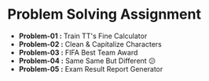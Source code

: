 # Problem Solving Assignment

- **Problem-01 :** Train TT's Fine Calculator 
- **Problem-02 :** Clean & Capitalize Characters
- **Problem-03 :** FIFA Best Team Award 
- **Problem-04 :** Same Same But Different 😕 
- **Problem-05 :** Exam Result Report Generator